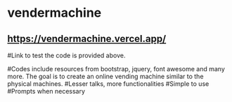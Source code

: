 # vendermachine

## https://vendermachine.vercel.app/
#Link to test the code is provided above.

#Codes include resources from bootstrap, jquery, font awesome and many more. The goal is to create an online vending machine similar to the physical machines.
#Lesser talks, more functionalities
#Simple to use
#Prompts when necessary
